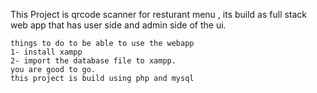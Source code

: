 This Project is qrcode scanner for resturant menu , its build as full stack web app that has user side and admin side of the ui.



```
things to do to be able to use the webapp
1- install xampp
2- import the database file to xampp.
you are good to go.
this project is build using php and mysql
```
